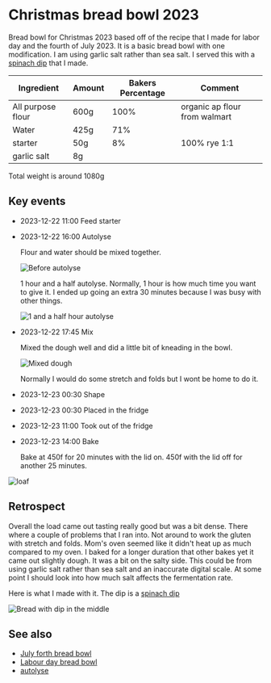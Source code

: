 # Christmas bread bowl 2023

Bread bowl for Christmas 2023 based off of the recipe that I made for labor day and the fourth of July 2023. It is a basic bread bowl with one modification. I am using garlic salt rather than sea salt. I served this with a [spinach dip](../452) that I made.

| Ingredient | Amount | Bakers Percentage | Comment |
| --- | --- | --- | --- |
| All purpose flour | 600g | 100% | organic ap flour from walmart |
| Water | 425g | 71% |  |
| starter | 50g | 8% | 100% rye 1:1 |
| garlic salt | 8g |  |  |

Total weight is around 1080g

## Key events

- 2023-12-22 11:00 Feed starter
- 2023-12-22 16:00 Autolyse

  Flour and water should be mixed together.

  ![Before autolyse](./autolyse-before.jpg)

  1 hour and a half autolyse. Normally, 1 hour is how much time you want to give it. I ended up going an extra 30 minutes because I was busy with other things.

  ![1 and a half hour autolyse](autolyse-after.jpg)

- 2023-12-22 17:45 Mix

  Mixed the dough well and did a little bit of kneading in the bowl.

  ![Mixed dough](mixed.jpg)

  Normally I would do some stretch and folds but I wont be home to do it.

- 2023-12-23 00:30 Shape
- 2023-12-23 00:30 Placed in the fridge
- 2023-12-23 11:00 Took out of the fridge
- 2023-12-23 14:00 Bake

  Bake at 450f for 20 minutes with the lid on. 450f with the lid off for another 25 minutes.

![loaf](./loaf.jpg)

## Retrospect

Overall the load came out tasting really good but was a bit dense. There where a couple of problems that I ran into. Not around to work the gluten with stretch and folds. Mom's oven seemed like it didn't heat up as much compared to my oven. I baked for a longer duration that other bakes yet it came out slightly dough. It was a bit on the salty side. This could be from using garlic salt rather than sea salt and an inaccurate digital scale. At some point I should look into how much salt affects the fermentation rate.

Here is what I made with it. The dip is a [spinach dip](../452)

![Bread with dip in the middle](bread-with-dip.jpg)

## See also

- [July forth bread bowl](../299)
- [Labour day bread bowl](../293)
- [autolyse](../451)
